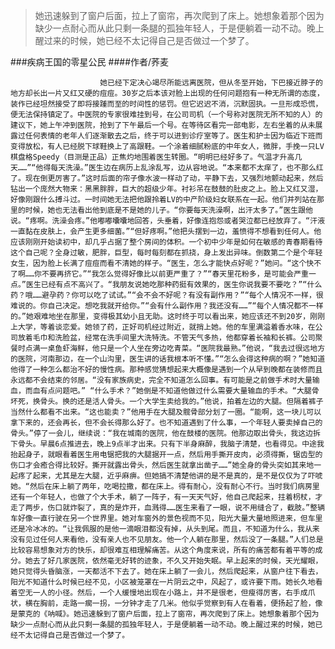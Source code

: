 > 她迅速躲到了窗户后面，拉上了窗帘，再次爬到了床上。她想象着那个因为缺少一点耐心而从此只剩一条腿的孤独年轻人，于是便躺着一动不动。晚上醒过来的时候，她已经不太记得自己是否做过一个梦了。

###疾病王国的零星公民
####作者/荞麦

						她已经下定决心竭尽所能远离医院，但从冬至开始，下巴接近脖子的地方却长出一片又红又硬的痘痘。30岁之后本该对脸上出现的任何问题抱有一种无所谓的态度，装作已经坦然接受了即将接踵而至的时间性的惩罚。但它迟迟不消，沉默固执。一旦形成恐慌，便无法保持镇定了。中医院的专家很难挂到号，在公司司机（一个号称对医院无所不知的人）的建议下，她上午冲到医院，抢到了下午最后一个号。在等待区看完一部电影，左右坐着的从未展露过任何表情的老年人们逐渐散去之后，终于可以进到诊疗室等了。医生和护士因为临近下班而变得放松，有人已经脱下球鞋换上了高跟鞋。一个涂着细腻粉底的中年女人，微胖，手挽一只LV棋盘格Speedy（目测是正品）正焦灼地围着医生转圈。“明明已经好多了。气温才升高几天……”“他得每天洗澡。”医生边在病历上乱涂乱写，边从容地说。“本来都不太痒了，也不那么红了。现在倒更厉害了。”这时后面的帘子像水波一样动了动，平静下去，又强烈地颤动起来，然后钻出一个庞然大物来：黑黑胖胖，巨大的超级少年。衬衫吊在鼓鼓的肚皮之上。脸上又红又湿，好像刚跟什么搏斗过。一时间她无法把他跟拎着LV的中产阶级妇女联系在一起。他们并列站在那里的时候，她也无法看出他到底是不是她的儿子。“你要每天洗澡啊，出汗太多了。”医生跟他说。“疼啊。洗澡会疼。”他嘟嘟囔囔地回答，头垂着，好像连抱怨或者哭泣都已经放弃了。“汗液一直黏在皮肤上，会产生更多细菌。”“但好疼啊。”他把头摆到一边，羞愤得不想看到任何人。他应该刚刚开始读初中，却几乎占据了整个房间的体积。一个初中少年是如何在敏感的青春期看待这个自己呢？全身过敏，肥胖，巨型，每时每刻都在抓挠，身上发出异味。倒数第二个是个年轻女生，因为脸上长满了痘痘而看不清她的样子。“医生，怎么才能快点好呢？”她问。“这个快不了啊……你不要再挤它。”“我怎么觉得好像比以前更严重了？”“春天里花粉多，是可能会严重一点。”医生已经有点不高兴了。“我朋友说她吃那种药挺有效果的，医生你说我要不要吃？”“什么药？哦……避孕药？你可以吃了试试。”“会不会不好呢？有没有副作用？”“每个人情况不一样，很难说的。你自己决定。想吃我就开给你。”“会有什么副作用？我还没有……”“每个人情况都不一样的。”她艰难地坐在那里，变得极其幼小且无助。这时终于可以看出来，她应该还不到20岁，刚刚上大学，等着谈恋爱。她领了药，正好司机经过附近，就捎上她。他的车里满溢着香水味，在公司放着毛巾和洗脸盆，经常在洗手间里大洗特洗。不管天气多热，他都穿着长袖和长裤。公司聚餐时点满一桌鱼虾海鲜，他只是一个人坐在旁边吃青菜。“医院我最熟。”他说，“我去过很远地方的医院，河南那边，在一个山沟里，医生讲的话我根本听不懂。”“怎么会得这种病的啊？”她知道他得了一种怎么都治不好的慢性病。那种感觉猜想起来大概像是遇到一个从早到晚都在装修而且永远都不会结束的邻居。“没有家族病史，完全不知道怎么回事。有可能是之前做手术时大量输血，而血有点问题吧。” “什么手术？”她倒是不知道他做过什么需要大量输血的手术。“大腿骨坏死，换骨头。换的还是活人骨头。一个大学生卖给我的。”他说，拍着左边的大腿。但隔着裤子当然什么都看不出来。“这也能卖？”他用手在大腿及髋骨部分划了一圈。“能啊，这一块儿可以拿下来的，还会再长，但不会长得那么好了。也不知道遇到了什么事，一个年轻人要卖掉自己的骨头。”停了一会儿，继续说：“我在城南的医院，他在鼓楼的医院。他那边取出骨头，我这边拆下骨头。早晨6点推进去，晚上9点半才出来。只有下半身麻醉，我脑子清楚，也看得见。中途我抬起身子，就眼看着医生用电锯把我的大腿据开一点，然后用手撕开皮肉，必须得撕，锯齿型的伤口才会癒合得比较好。撕开就露出骨头，然后医生就拿出凿子……”她全身的骨头突如其来地一起疼了起来，尤其是左大腿，近乎麻痹。但她搞不清楚他讲的是不是真的，是不是仅仅为了吓唬她。“然后在床上躺了两年，吃喝拉撒，都在床上。得有耐心，没有耐心不行。当时我们病房里还有一个年轻人，也做了个大手术，躺了一阵子，有一天天气好，他自己爬起来，拄着枴杖，才走了两步，伤口就炸裂了，真的是炸开，血溅得……医生来看了一眼，说不用缝合了，截肢。”整辆车好像一直行驶在另一个世界里。她对车窗外的景色视而不见，阳光大量大量地照进来，但车里还是冷冰冰的。“让我佩服的是他一滴眼泪都没有掉，从头到尾。而且，不知道为什么，我从来没有见过任何人来看他，没有亲人也不见朋友。他一个人躺在那里，然后没了一条腿。”人们总是比较容易想象对方的快乐，却很难互相理解痛苦。从这个角度来说，所有的痛苦都有着平等的成分。她去了好几家医院，依然毫无好转的迹象，不久又开始失眠。早上起来的时候，天光耀眼，她只觉得头昏脑涨，一天都活不下去了。她在床上躺了一会儿，然后爬起来，从窗户往下看去，阳光不知道什么时候已经不见，小区被笼罩在一片阴云之中，风起了，或许要下雨。她长久地看着空无一人的小径。然后，一个人缓慢地出现在小路上，并不是很老，但瘦得厉害，右手成爪状，横在胸前，走路一瘸一拐，一分钟才走了几米。他似乎觉察到有人在看着，便扬起了脸，像是蒙克的《呐喊》。她迅速躲到了窗户后面，拉上了窗帘，再次爬到了床上。她想象着那个因为缺少一点耐心而从此只剩一条腿的孤独年轻人，于是便躺着一动不动。晚上醒过来的时候，她已经不太记得自己是否做过一个梦了。			  		